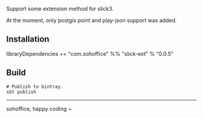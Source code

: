Support some extension method for slick3.

At the moment, only postgis point and play-json support was added.

## Installation

libraryDependencies += "com.sohoffice" %% "slick-ext" % "0.0.5"

## Build

```
# Publish to bintray.
sbt publish
```

-----

sohoffice, happy coding ~
